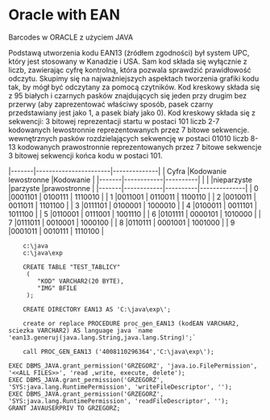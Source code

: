 # Oracle with EAN
Barcodes w ORACLE z użyciem JAVA

Podstawą utworzenia kodu EAN13 (źródłem zgodności) był system UPC, który jest stosowany w Kanadzie i USA.
Sam kod składa się wyłącznie z liczb, zawierając cyfrę kontrolną, która pozwala sprawdzić prawidłowość odczytu.
Skupimy się na najważniejszych aspektach tworzenia grafiki kodu tak, by mógł być odczytany za pomocą czytników.
Kod kreskowy składa się z 95 białych i czarnych pasków znajdujących się jeden przy drugim bez przerwy
(aby zaprezentować właściwy sposób, pasek czarny przedstawiany jest jako 1, a pasek biały jako 0).
Kod kreskowy składa  się z sekwencji:
3 bitowej reprezentacji startu w postaci 101
liczb 2-7 kodowanych lewostronnie reprezentowanych przez 7 bitowe sekwencje.
wewnętrznych pasków rozdzielających sekwencję w postaci 01010
liczb 8-13 kodowanych prawostronnie reprezentowanych przez 7 bitowe sekwencje
3 bitowej sekwencji końca kodu w postaci 101.

|-------|-----------------------|--------------|
| Cyfra |Kodowanie lewostronne  |Kodowanie     |
|-------|------------|----------|              |
|       |nieparzyste |parzyste  |prawostronne  |
|-------|------------|----------|--------------|
| 0     |0001101     | 0100111  | 1110010      |
| 1     |0011001     | 0110011  | 1100110      |
| 2     |0010011     | 0011011  | 1101100      |
| 3     |0111101     | 0100001  | 1000010      |
| 4     |0100011     | 0011101  | 1011100      |
| 5     |0110001     | 0111001  | 1001110      |
| 6     |0101111     | 0000101  | 1010000      |
| 7     |0111011     | 0010001  | 1000100      |
| 8     |0110111     | 0001001  | 1001000      |
| 9     |0001011     | 0010111  | 1110100      |

```
    c:\java
    c:\java\exp 
```

```
    CREATE TABLE "TEST_TABLICY" 
     (  
        "KOD" VARCHAR2(20 BYTE), 
        "IMG" BFILE
     );
```

```
    CREATE DIRECTORY EAN13 AS 'C:\java\exp\';
```

```
    create or replace PROCEDURE proc_gen_EAN13 (kodEAN VARCHAR2, sciezka VARCHAR2) AS language java `name 'ean13.generuj(java.lang.String,java.lang.String)';`
```

```
    call PROC_GEN_EAN13 ('4008110296364','C:\java\exp\');
```

```
EXEC DBMS_JAVA.grant_permission('GRZEGORZ', 'java.io.FilePermission', '<<ALL FILES>>', 'read ,write, execute, delete');
EXEC DBMS_JAVA.grant_permission('GRZEGORZ', 'SYS:java.lang.RuntimePermission', 'writeFileDescriptor', '');
EXEC DBMS_JAVA.grant_permission('GRZEGORZ', 'SYS:java.lang.RuntimePermission', 'readFileDescriptor', '');
GRANT JAVAUSERPRIV TO GRZEGORZ;
```